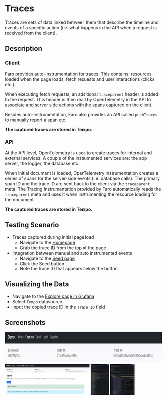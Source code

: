 # Traces

Traces are sets of data linked between them that describe the timeline and events of a specific action (i.e. what
happens in the API when a request is received from the client).

## Description

### Client

Faro provides auto-instrumentation for traces. This contains: resources loaded when the page loads, fetch requests and
user interactions (clicks etc.).

When executing fetch requests, an additional `traceparent` header is added to the request. This header is then read by
OpenTelemetry in the API to associate and server side actions with the spans captured on the client.

Besides auto-instrumentation, Faro also provides an API called `pushTraces` to manually report a span etc.

**The captured traces are stored in Tempo.**

### API

At the API level, OpenTelemetry is used to create traces for internal and external services. A couple of the
instrumented services are: the app server, the logger, the database etc.

When initial document is loaded, OpenTelemetry instrumentation creates a series of spans for the server-side events
(i.e. database calls). The primary span ID and the trace ID are sent back to the client via the `traceparent` meta. The
Tracing Instrumentation provided by Faro automatically reads the `traceparent` meta and uses it when instrumenting the
resource loading for the document.

**The captured traces are stored in Tempo.**

## Testing Scenario

- Traces captured during initial page load
  - Navigate to the [Homepage][demo-homepage]
  - Grab the trace ID from the top of the page
- Integration between manual and auto instrumented events
  - Navigate to the [Seed page][demo-seed-page]
  - Click the Seed button
  - Note the trace ID that appears below the button

## Visualizing the Data

- Navigate to the [Explore page in Grafana][demo-grafana-explore]
- Select `Tempo` datasource
- Input the copied trace ID in the `Trace ID` field

## Screenshots

[<img src="../assets/instrumentations/tracesViewAppDocumentLoad.png" alt="Viewing trace info in the app" height="100" />][assets-traces-view-app-doc-load]
[<img src="../assets/instrumentations/tracesViewAppSeed.png" alt="Viewing trace info in the app" height="100" />][assets-traces-view-app-seed]
[<img src="../assets/instrumentations/tracesViewExploreDocumentLoad.png" alt="Viewing metas in Explore" height="100" />][assets-traces-view-explore-doc-load]
[<img src="../assets/instrumentations/tracesViewExploreSeed.png" alt="Viewing metas in Explore" height="100" />][assets-traces-view-explore-seed]

[demo-grafana-explore]: http://localhost:3000/explore
[demo-homepage]: http://localhost:5173/
[demo-seed-page]: http://localhost:5173/seed
[assets-traces-view-app-doc-load]: ../assets/instrumentations/tracesViewAppDocumentLoad.png
[assets-traces-view-app-seed]: ../assets/instrumentations/tracesViewAppSeed.png
[assets-traces-view-explore-doc-load]: ../assets/instrumentations/tracesViewExploreDocumentLoad.png
[assets-traces-view-explore-seed]: ../assets/instrumentations/tracesViewExploreSeed.png
